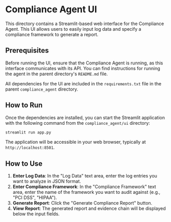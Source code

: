 # Compliance Agent UI

This directory contains a Streamlit-based web interface for the Compliance Agent. This UI allows users to easily input log data and specify a compliance framework to generate a report.

## Prerequisites

Before running the UI, ensure that the Compliance Agent is running, as this interface communicates with its API. You can find instructions for running the agent in the parent directory's `README.md` file.

All dependencies for the UI are included in the `requirements.txt` file in the parent `compliance_agent` directory.

## How to Run

Once the dependencies are installed, you can start the Streamlit application with the following command from the `compliance_agent/ui` directory:

```bash
streamlit run app.py
```

The application will be accessible in your web browser, typically at `http://localhost:8501`.

## How to Use

1.  **Enter Log Data**: In the "Log Data" text area, enter the log entries you want to analyze in JSON format.
2.  **Enter Compliance Framework**: In the "Compliance Framework" text area, enter the name of the framework you want to audit against (e.g., "PCI DSS", "HIPAA").
3.  **Generate Report**: Click the "Generate Compliance Report" button.
4.  **View Report**: The generated report and evidence chain will be displayed below the input fields.